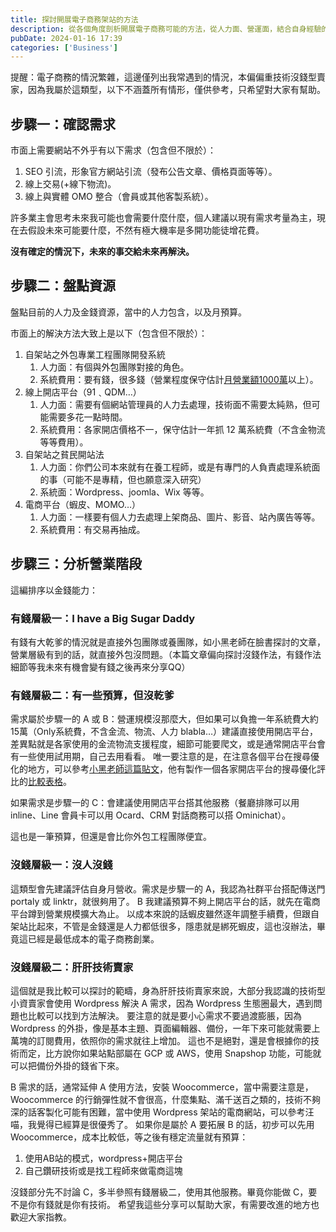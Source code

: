 ```yaml
---
title: 探討開展電子商務架站的方法
description: 從各個角度剖析開展電子商務可能的方法，從人力面、營運面，結合自身經驗的綜合評估，希望對大家有幫助。
pubDate: 2024-01-16 17:39
categories: ['Business']
---
```


提醒：電子商務的情況繁雜，這邊僅列出我常遇到的情況，本偏偏重技術沒錢型賣家，因為我屬於這類型，以下不涵蓋所有情形，僅供參考，只希望對大家有幫助。

## 步驟一：確認需求
市面上需要網站不外乎有以下需求（包含但不限於）：

1. SEO 引流，形象官方網站引流（發布公告文章、價格頁面等等）。
2. 線上交易(+線下物流)。
3. 線上與實體 OMO 整合（會員或其他客製系統）。

許多業主會思考未來我可能也會需要什麼什麼，個人建議以現有需求考量為主，現在去假設未來可能要什麼，不然有極大機率是多開功能徒增花費。

**沒有確定的情況下，未來的事交給未來再解決。**

## 步驟二：盤點資源
盤點目前的人力及金錢資源，當中的人力包含，以及月預算。

市面上的解決方法大致上是以下（包含但不限於）：
1. 自架站之外包專業工程團隊開發系統
   1. 人力面：有個與外包團隊對接的角色。
   2. 系統費用：要有錢，很多錢（營業程度保守估計[月營業額1000萬](https://www.facebook.com/backtrue/posts/pfbid032GgEs2okdwUkRaMotcRjKQoxiqxkzGtjWWP9aqMMjbcKaaK3C8WFtRVPSFBPGaVTl)以上）。
2. 線上開店平台（91﹑QDM…）
   1. 人力面：需要有個網站管理員的人力去處理，技術面不需要太純熟，但可能需要多花一點時間。
   2. 系統費用：各家開店價格不一，保守估計一年抓 12 萬系統費（不含金物流等等費用）。
3. 自架站之貧民開站法
   1. 人力面：你們公司本來就有在養工程師，或是有專門的人負責處理系統面的事（可能不是專精，但也願意深入研究）
   2. 系統面：Wordpress、joomla、Wix 等等。
4. 電商平台（蝦皮、MOMO…）
   1. 人力面：一樣要有個人力去處理上架商品、圖片、影音、站內廣告等等。
   2. 系統費用：有交易再抽成。

## 步驟三：分析營業階段
這編排序以金錢能力：

### 有錢層級一：I have a Big Sugar Daddy
有錢有大乾爹的情況就是直接外包團隊或養團隊，如小黑老師在臉書探討的文章，營業層級有到的話，就直接外包沒問題。（本篇文章偏向探討沒錢作法，有錢作法細節等我未來有機會變有錢之後再來分享QQ）

### 有錢層級二：有一些預算，但沒乾爹
需求屬於步驟一的 A 或 B：營運規模沒那麼大，但如果可以負擔一年系統費大約15萬（Only系統費，不含金流、物流、人力 blabla…）建議直接使用開店平台，差異點就是各家使用的金流物流支援程度，細節可能要爬文，或是通常開店平台會有一些使用試用期，自己去用看看。
唯一要注意的是，在注意各個平台在搜尋優化的地方，可以參考[小黑老師這篇貼文](https://www.facebook.com/backtrue/posts/pfbid0iSZtZC7yLhA8WdWhyifCAkZUW5D3jJiD3SJy7ABvtbUXch6LZrLEnp6hUaRTBwNml)，他有製作一個各家開店平台的搜尋優化評比的[比較表格](https://app.heptabase.com/524d479f-6451-43be-a51c-edf235da26a2/card/2ba3a86e-886a-4d6c-8f8c-67f68001d244)。

如果需求是步驟一的 C：會建議使用開店平台搭其他服務（餐廳排隊可以用inline、Line 會員卡可以用 Ocard、CRM 對話商務可以搭 Ominichat）。

這也是一筆預算，但還是會比你外包工程團隊便宜。

### 沒錢層級一：沒人沒錢
這類型會先建議評估自身月營收。需求是步驟一的 A，我認為社群平台搭配傳送門 portaly 或 linktr，就很夠用了。
B 我建議預算不夠上開店平台的話，就先在電商平台蹲到營業規模擴大為止。
以成本來說的話蝦皮雖然逐年調整手續費，但跟自架站比起來，不管是金錢還是人力都低很多，隱患就是綁死蝦皮，這也沒辦法，畢竟這已經是最低成本的電子商務創業。

### 沒錢層級二：肝肝技術賣家
這個就是我比較可以探討的範疇，身為肝肝技術賣家來說，大部分我認識的技術型小資賣家會使用 Wordpress 解決 A 需求，因為 Wordpress 生態圈最大，遇到問題也比較可以找到方法解決。
要注意的就是要小心需求不要過渡膨脹，因為 Wordpress 的外掛，像是基本主題、頁面編輯器、備份，一年下來可能就需要上萬塊的訂閱費用，依照你的需求就往上增加。
這也不是絕對，還是會根據你的技術而定，比方說你如果站點部屬在 GCP 或 AWS，使用 Snapshop 功能，可能就可以把備份外掛的錢省下來。

B 需求的話，通常延伸 A 使用方法，安裝 Woocommerce，當中需要注意是，Woocommerce 的行銷彈性就不會很高，什麼集點、滿千送百之類的，技術不夠深的話客製化可能有困難，當中使用 Wordpress 架站的電商網站，可以參考汪喵，我覺得已經算是很優秀了。
如果你是屬於 A 要拓展 B 的話，初步可以先用 Woocommerce，成本比較低，等之後有穩定流量就有預算：

1. 使用AB站的模式，wordpress+開店平台
2. 自己鑽研技術或是找工程師來做電商這塊

沒錢部分先不討論 C，多半參照有錢層級二，使用其他服務。畢竟你能做 C，要不是你有錢就是你有技術。
希望我這些分享可以幫助大家，有需要改進的地方也歡迎大家指教。 